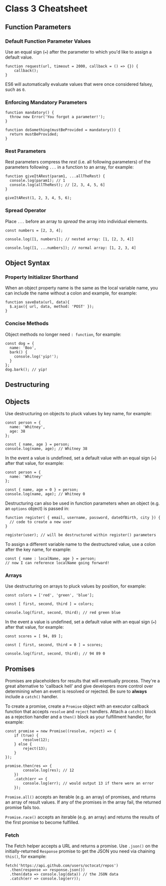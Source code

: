 # Class 3 Cheatsheet

## Function Parameters

### Default Function Parameter Values

Use an equal sign (`=`) after the parameter to which you'd like to assign a default value. 

```
function request(url, timeout = 2000, callback = () => {}) {
    callback();
}
```

ES6 will automatically evaluate values that were once considered falsey, such as `0`.


### Enforcing Mandatory Parameters

```
function mandatory() {
  throw new Error('You forgot a parameter!');
}

function doSomething(mustBeProvided = mandatory()) {
  return mustBeProvided;
}
```

### Rest Parameters

Rest parameters compress the _rest_ (i.e. all following parameters) of the parameters following `...` in a function to an array, for example:

```
function giveItARest(param1, ...allTheRest) {
  console.log(param1); // 1
  console.log(allTheRest); // [2, 3, 4, 5, 6]
}

giveItARest(1, 2, 3, 4, 5, 6);
```

### Spread Operator

Place `...` before an array to _spread_ the array into individual elements.

```
const numbers = [2, 3, 4];

console.log([1, numbers]); // nested array: [1, [2, 3, 4]]

console.log([1, ...numbers]); // normal array: [1, 2, 3, 4]
```

## Object Syntax

### Property Initializer Shorthand

When an object property name is the same as the local variable name, you can include the name without a colon and example, for example:

```
function saveData(url, data){
  $.ajax({ url, data, method: 'POST' });
}
```

### Concise Methods

Object methods no longer need `: function`, for example:

```
const dog = {
  name: 'Boo',
  bark() {
    console.log('yip!');
  }
};
dog.bark(); // yip!
```

## Destructuring

## Objects

Use destructuring on objects to pluck values by key name, for example:

```
const person = {
  name: 'Whitney',
  age: 38
};

const { name, age } = person;
console.log(name, age); // Whitney 38
```

In the event a value is undefined, set a default value with an equal sign (`=`) after that value, for example:

```
const person = {
  name: 'Whitney'
};

const { name, age = 0 } = person;
console.log(name, age); // Whitney 0
```

Destructuring can also be used in function parameters when an object (e.g. an `options` object) is passed in:

```
function register( { email, username, password, dateOfBirth, city }) {
  // code to create a new user
}

register(user); // will be destructured within register() parameters
```

To assign a different variable name to the destructured value, use a colon after the key name, for example:

```
const { name : localName, age } = person;
// now I can reference localName going forward!
```

### Arrays

Use destructuring on arrays to pluck values by position, for example:

```
const colors = ['red', 'green', 'blue'];

const [ first, second, third ] = colors;

console.log(first, second, third); // red green blue
```

In the event a value is undefined, set a default value with an equal sign (`=`) after that value, for example:

```
const scores = [ 94, 89 ];

const [ first, second, third = 0 ] = scores;

console.log(first, second, third); // 94 89 0
```

## Promises

Promises are placeholders for results that will eventually process. They're a great alternative to 'callback hell' and give developers more control over determining when an event is resolved or rejected. Be sure to **always** include a `catch()` handler.

To create a promise, create a `Promise` object with an executor callback function that accepts `resolve` and `reject` handlers. Attach a `catch()` block as a rejection handler and a `then()` block as your fulfillment handler, for example:

```
const promise = new Promise((resolve, reject) => {
	if (true) {
		resolve(12);
	} else {
		reject(13);
	}
});

promise.then(res => {
		console.log(res); // 12
	})
	.catch(err => {
		console.log(err); // would output 13 if there were an error
	});
```

`Promise.all()` accepts an iterable (e.g. an array) of promises, and returns an array of result values. If any of the promises in the array fail, the returned promise fails too.

`Promise.race()` accepts an iterable (e.g. an array) and returns the results of the first promise to become fulfilled.

### Fetch

The Fetch helper accepts a URL and returns a promise. Use `.json()` on the initially-returned `Response` promise to get the JSON you need via chaining `this()`, for example:


```
fetch('https://api.github.com/users/octocat/repos')
  .then(response => response.json())
  .then(data => console.log(data)) // the JSON data
  .catch(err => console.log(err));
```